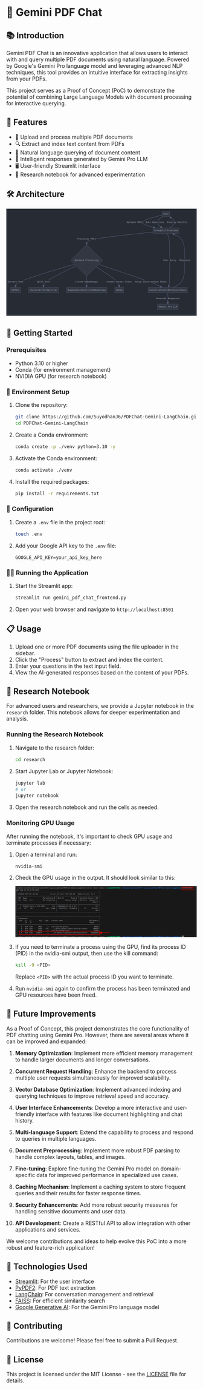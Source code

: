 # 🚀 Gemini PDF Chat

## 📚 Introduction

Gemini PDF Chat is an innovative application that allows users to interact with and query multiple PDF documents using natural language. Powered by Google's Gemini Pro language model and leveraging advanced NLP techniques, this tool provides an intuitive interface for extracting insights from your PDFs.

This project serves as a Proof of Concept (PoC) to demonstrate the potential of combining Large Language Models with document processing for interactive querying.

## 🌟 Features

- 📄 Upload and process multiple PDF documents
- 🔍 Extract and index text content from PDFs
- 💬 Natural language querying of document content
- 🧠 Intelligent responses generated by Gemini Pro LLM
- 🖥️ User-friendly Streamlit interface
- 🔬 Research notebook for advanced experimentation

## 🛠️ Architecture

![Architecture of RAG application](https://raw.githubusercontent.com/SuyodhanJ6/PDFChat-Gemini-LangChain/main/flowchart/architecture.png)

## 🚀 Getting Started

### Prerequisites

- Python 3.10 or higher
- Conda (for environment management)
- NVIDIA GPU (for research notebook)

### 🌿 Environment Setup

1. Clone the repository:
   ```bash
   git clone https://github.com/SuyodhanJ6/PDFChat-Gemini-LangChain.git
   cd PDFChat-Gemini-LangChain
   ```

2. Create a Conda environment:
   ```bash
   conda create -p ./venv python=3.10 -y
   ```

3. Activate the Conda environment:
   ```bash
   conda activate ./venv
   ```

4. Install the required packages:
   ```bash
   pip install -r requirements.txt
   ```

### 🔑 Configuration

1. Create a `.env` file in the project root:
   ```bash
   touch .env
   ```

2. Add your Google API key to the `.env` file:
   ```
   GOOGLE_API_KEY=your_api_key_here
   ```

### 🏃‍♂️ Running the Application

1. Start the Streamlit app:
   ```bash
   streamlit run gemini_pdf_chat_frontend.py
   ```

2. Open your web browser and navigate to `http://localhost:8501`

## 📋 Usage

1. Upload one or more PDF documents using the file uploader in the sidebar.
2. Click the "Process" button to extract and index the content.
3. Enter your questions in the text input field.
4. View the AI-generated responses based on the content of your PDFs.

## 🔬 Research Notebook

For advanced users and researchers, we provide a Jupyter notebook in the `research` folder. This notebook allows for deeper experimentation and analysis.

### Running the Research Notebook

1. Navigate to the research folder:
   ```bash
   cd research
   ```

2. Start Jupyter Lab or Jupyter Notebook:
   ```bash
   jupyter lab
   # or
   jupyter notebook
   ```

3. Open the research notebook and run the cells as needed.

### Monitoring GPU Usage

After running the notebook, it's important to check GPU usage and terminate processes if necessary:

1. Open a terminal and run:
   ```bash
   nvidia-smi
   ```

2. Check the GPU usage in the output. It should look similar to this:

   ![NVIDIA SMI Output](https://raw.githubusercontent.com/SuyodhanJ6/PDFChat-Gemini-LangChain/main/flowchart/nvidia_smi.png)

3. If you need to terminate a process using the GPU, find its process ID (PID) in the nvidia-smi output, then use the kill command:
   ```bash
   kill -9 <PID>
   ```

   Replace `<PID>` with the actual process ID you want to terminate.

4. Run `nvidia-smi` again to confirm the process has been terminated and GPU resources have been freed.

## 🚀 Future Improvements

As a Proof of Concept, this project demonstrates the core functionality of PDF chatting using Gemini Pro. However, there are several areas where it can be improved and expanded:

1. **Memory Optimization**: Implement more efficient memory management to handle larger documents and longer conversations.

2. **Concurrent Request Handling**: Enhance the backend to process multiple user requests simultaneously for improved scalability.

3. **Vector Database Optimization**: Implement advanced indexing and querying techniques to improve retrieval speed and accuracy.

4. **User Interface Enhancements**: Develop a more interactive and user-friendly interface with features like document highlighting and chat history.

5. **Multi-language Support**: Extend the capability to process and respond to queries in multiple languages.

6. **Document Preprocessing**: Implement more robust PDF parsing to handle complex layouts, tables, and images.

7. **Fine-tuning**: Explore fine-tuning the Gemini Pro model on domain-specific data for improved performance in specialized use cases.

8. **Caching Mechanism**: Implement a caching system to store frequent queries and their results for faster response times.

9. **Security Enhancements**: Add more robust security measures for handling sensitive documents and user data.

10. **API Development**: Create a RESTful API to allow integration with other applications and services.

We welcome contributions and ideas to help evolve this PoC into a more robust and feature-rich application!

## 🧰 Technologies Used

- [Streamlit](https://streamlit.io/): For the user interface
- [PyPDF2](https://pypdf2.readthedocs.io/): For PDF text extraction
- [LangChain](https://python.langchain.com/): For conversation management and retrieval
- [FAISS](https://github.com/facebookresearch/faiss): For efficient similarity search
- [Google Generative AI](https://ai.google.dev/): For the Gemini Pro language model

## 🤝 Contributing

Contributions are welcome! Please feel free to submit a Pull Request.

## 📄 License

This project is licensed under the MIT License - see the [LICENSE](LICENSE) file for details.
